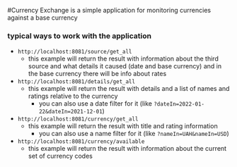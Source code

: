  #Currency Exchange 
is a simple application for monitoring currencies against a base currency

 ### typical ways to work with the application

 - `http://localhost:8081/source/get_all`
    - this example will return the result with information about the third
   source and what details it caused (date and base currency) 
   and in the base currency there will be info about rates
 - `http://localhost:8081/details/get_all`
   - this example will return the result with details and a list
   of names and ratings relative to the currency
      - you can also use a date filter for it (like `?dateIn=2022-01-22&dateIn=2021-12-01`)
 - `http://localhost:8081/currency/get_all`
   - this example will return the result with title and rating information
     - you can also use a name filter for it (like `?nameIn=UAH&nameIn=USD`)
 - `http://localhost:8081/currency/available`
   - this example will return the result with information about the current set of currency codes
 